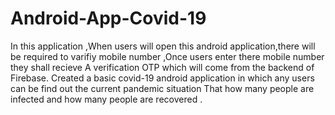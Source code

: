 # Android-App-Covid-19
In this application ,When users will open this android application,there will be required to varifiy mobile number ,Once users enter there mobile number they shall recieve
A verification OTP which will come from the backend of Firebase.
Created a basic covid-19 android application in which any users can be find out the current pandemic situation 
That how many people are infected and how many people are recovered .
